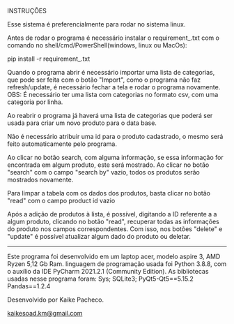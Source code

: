INSTRUÇÕES

Esse sistema é preferencialmente para rodar no sistema linux.

Antes de rodar o programa é necessário instalar o requirement_.txt com o comando no shell/cmd/PowerShell(windows, linux ou MacOs):

pip install -r requirement_.txt

Quando o programa abrir é necessário importar uma lista de categorias, que pode ser feita com o botão "Import", como o programa não faz refresh/update, é necessário fechar a tela e rodar o programa novamente. 
OBS: É necessário ter uma lista com categorias no formato csv, com uma categoria por linha.

Ao reabrir o programa já haverá uma lista de categorias que poderá ser usada para criar um novo produto para o data base. 

Não é necessário atribuir uma id para o produto cadastrado, o mesmo será feito automaticamente pelo programa. 

Ao clicar no botão search, com alguma informação, se essa informação for encontrada em algum produto, este será mostrado.
Ao clicar no botão "search" com o campo "search by" vazio, todos os produtos serão mostrados novamente.

Para limpar a tabela com os dados dos produtos, basta clicar no botão "read" com o campo product id vazio

Após a adição de produtos à lista, é possível, digitando a ID referente a a algum produto, clicando no botão "read", recuperar todas as informações do produto nos campos correspondentes. Com isso, nos botões "delete" e "update" é possível atualizar algum dado do produto ou deletar.

____________________________________________________________________________________________________

Este programa foi desenvolvido em um laptop acer, modelo aspire 3, AMD Ryzen 5,12 Gb Ram.
linguagem de programação usada foi Python 3.8.8, com o auxílio da IDE PyCharm 2021.2.1 (Community Edition).
As bibliotecas usadas nesse programa foram:
	Sys;
	SQLite3;
	PyQt5-Qt5==5.15.2
	Pandas==1.2.4


Desenvolvido por Kaike Pacheco.

kaikesoad.km@gmail.com
